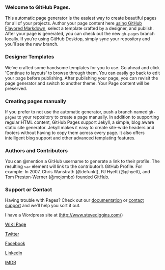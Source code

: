 ### Welcome to GitHub Pages.
This automatic page generator is the easiest way to create beautiful pages for all of your projects. Author your page content here [using GitHub Flavored Markdown](https://guides.github.com/features/mastering-markdown/), select a template crafted by a designer, and publish. After your page is generated, you can check out the new `gh-pages` branch locally. If you’re using GitHub Desktop, simply sync your repository and you’ll see the new branch.

### Designer Templates
We’ve crafted some handsome templates for you to use. Go ahead and click 'Continue to layouts' to browse through them. You can easily go back to edit your page before publishing. After publishing your page, you can revisit the page generator and switch to another theme. Your Page content will be preserved.

### Creating pages manually
If you prefer to not use the automatic generator, push a branch named `gh-pages` to your repository to create a page manually. In addition to supporting regular HTML content, GitHub Pages support Jekyll, a simple, blog aware static site generator. Jekyll makes it easy to create site-wide headers and footers without having to copy them across every page. It also offers intelligent blog support and other advanced templating features.

### Authors and Contributors
You can @mention a GitHub username to generate a link to their profile. The resulting `<a>` element will link to the contributor’s GitHub Profile. For example: In 2007, Chris Wanstrath (@defunkt), PJ Hyett (@pjhyett), and Tom Preston-Werner (@mojombo) founded GitHub.

### Support or Contact
Having trouble with Pages? Check out our [documentation](https://help.github.com/pages) or [contact support](https://github.com/contact) and we’ll help you sort it out.



I have a Wordpress site at (http://www.stevediggins.com/)


<a href="https://github.com/SteveDiggins/SteveDiggins.github.io/wiki/WIKI-Page" target="_blank" rel="noopener noreferrer">WIKI Page</a>

<a href="https://twitter.com/SDiggins" target="_blank" rel="noopener noreferrer">Twitter</a>


<a href="https://www.facebook.com/stevedigginscom-490952014346878/" target="_blank" rel="noopener noreferrer">Facebook</a>


<a href="https://www.linkedin.com/in/stevediggins" target="_blank" rel="noopener noreferrer">Linkedin</a>

<a href="http://www.imdb.com/name/nm4337718/" target="_blank" rel="noopener noreferrer">IMDB</a>





